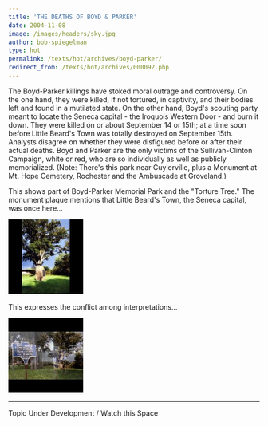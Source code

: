 ```yaml
---
title: 'THE DEATHS OF BOYD & PARKER'
date: 2004-11-08
image: /images/headers/sky.jpg
author: bob-spiegelman
type: hot
permalink: /texts/hot/archives/boyd-parker/
redirect_from: /texts/hot/archives/000092.php
---
```


The Boyd-Parker killings have stoked moral outrage and controversy. On the one hand, they were killed, if not tortured, in captivity, and their bodies left and found in a mutilated state. On the other hand, Boyd's scouting party meant to locate the Seneca capital - the Iroquois Western Door - and burn it down. They were killed on or about September 14 or 15th; at a time soon before Little Beard's Town was totally destroyed on September 15th. Analysts disagree on whether they were disfigured before or after their actual deaths. Boyd and Parker are the only victims of the Sullivan-Clinton Campaign, white or red, who are so individually as well as publicly memorialized. (Note: There's this park near Cuylerville, plus a Monument at Mt. Hope Cemetery, Rochester and the Ambuscade at Groveland.)

This shows part of Boyd-Parker Memorial Park and the "Torture Tree." The monument plaque mentions that Little Beard's Town, the Seneca capital, was once here...

[![The Torture Tree](/images/thumbs/BP_TortureTree_And_Memorial_Web-thumb_tn.jpg)](/images/hot/BP_TortureTree_And_Memorial_Web.jpg)


This expresses the conflict among interpretations...

[![Historical Marker](/images/thumbs/BoydParker_DoubleTree_Web-thumb_tn.jpg)](/images/hot/BoydParker_DoubleTree_Web.jpg)


***
Topic Under Development / Watch this Space
